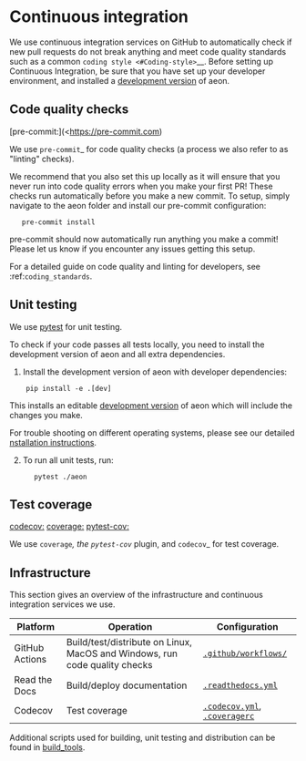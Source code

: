 # Continuous integration

We use continuous integration services on GitHub to automatically check
if new pull requests do not break anything and meet code quality
standards such as a common `coding style <#Coding-style>`__.
Before setting up Continuous Integration, be sure that you have set
up your developer environment, and installed a
[development version](https://www.aeon-toolkit.org/en/stable/installation.html)
of aeon.

## Code quality checks

[pre-commit:](<https://pre-commit.com)

We use `pre-commit`_ for code quality checks (a process we also refer to as "linting" checks).

We recommend that you also set this up locally as it will ensure that you never run into code quality errors when you make your first PR!
These checks run automatically before you make a new commit.
To setup, simply navigate to the aeon folder and install our pre-commit configuration:

```{code-block} powershell
   pre-commit install
```

pre-commit should now automatically run anything you make a commit! Please let us know if you encounter any issues getting this setup.

For a detailed guide on code quality and linting for developers, see :ref:`coding_standards`.

## Unit testing

We use [pytest](https://docs.pytest.org/en/latest/) for unit testing.

To check if your code passes all tests locally, you need to install the
development version of aeon and all extra dependencies.

1. Install the development version of aeon with developer dependencies:

```{code-block} powershell
    pip install -e .[dev]
```

   This installs an editable [development version](https://pip.pypa.io/en/stable/reference/pip_install/#editable-installs>)
   of aeon which will include the changes you make.

   For trouble shooting on different operating systems, please see our detailed
   [nstallation instructions](https://www.aeon-toolkit.org/en/latest/installation.html).

2. To run all unit tests, run:

```{code-block} powershell
      pytest ./aeon
```

## Test coverage

[codecov:](https://codecov.io)
[coverage:](https://coverage.readthedocs.io/)
[pytest-cov:](https://github.com/pytest-dev/pytest-cov)

We use `coverage`_, the `pytest-cov`_ plugin, and `codecov`_ for test coverage.

## Infrastructure

This section gives an overview of the infrastructure and continuous
integration services we use.

| Platform      | Operation             | Configuration                       |
|---------------|-----------------------|-------------------------------------|
| GitHub Actions | Build/test/distribute on Linux, MacOS and Windows, run code quality checks | [`.github/workflows/`](https://github.com/aeon/skti/me/blob/main/.github/workflows/) |
| Read the Docs | Build/deploy documentation | [`.readthedocs.yml`](https://github.com/alan-turing-institute/aeon/blob/main/.github/workflows/code-quality.yml) |
| Codecov       | Test coverage         | [`.codecov.yml`](https://github.com/aeon/aeon/blob/main/.codecov.yml), [`.coveragerc`](https://github.com/alan-turing-institute/aeon/blob/main/.coveragerc) |

Additional scripts used for building, unit testing and distribution can
be found in
[build_tools](https://github.com/aeon-toolkit/aeon/tree/main/build_tools>).
